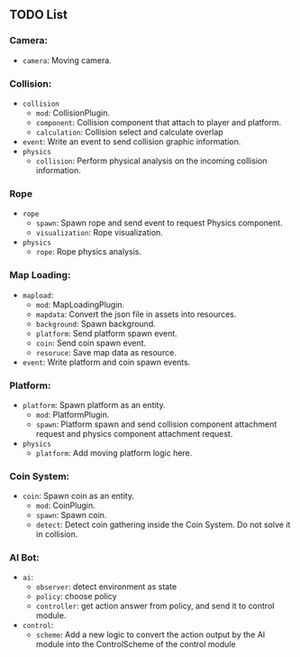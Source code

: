 ## TODO List

### **Camera**:
- `camera`: Moving camera.

### **Collision**:

- `collision`
  - `mod`: CollisionPlugin.
  - `component`: Collision component that attach to player and platform.
  - `calculation`: Collision select and calculate overlap
- `event`: Write an event to send collision graphic information.
- `physics`
  - `collision`: Perform physical analysis on the incoming collision information.

### **Rope**

- `rope`
  - `spawn`: Spawn rope and send event to request Physics component.
  - `visualization`: Rope visualization.
- `physics`
  - `rope`: Rope physics analysis.

### **Map Loading**:

- `mapload`:
  - `mod`: MapLoadingPlugin.
  - `mapdata`: Convert the json file in assets into resources.
  - `background`: Spawn background.
  - `platform`: Send platform spawn event.
  - `coin`: Send coin spawn event.
  - `resoruce`: Save map data as resource.
- `event`: Write platform and coin spawn events.

### **Platform**:

- `platform`: Spawn platform as an entity.
  - `mod`: PlatformPlugin.
  - `spawn`: Platform spawn and send collision component attachment request and physics component attachment request.
- `physics`
  - `platform`: Add moving platform logic here.

### **Coin System**:

- `coin`: Spawn coin as an entity.
  - `mod`: CoinPlugin.
  - `spawn`: Spawn coin.
  - `detect`: Detect coin gathering inside the Coin System. Do not solve it in collision.

### **AI Bot**:

- `ai`:
  - `observer`: detect environment as state
  - `policy`: choose policy
  - `controller`: get action answer from policy, and send it to control module.
- `control`:
  - `scheme`: Add a new logic to convert the action output by the AI ​​module into the ControlScheme of the control module
